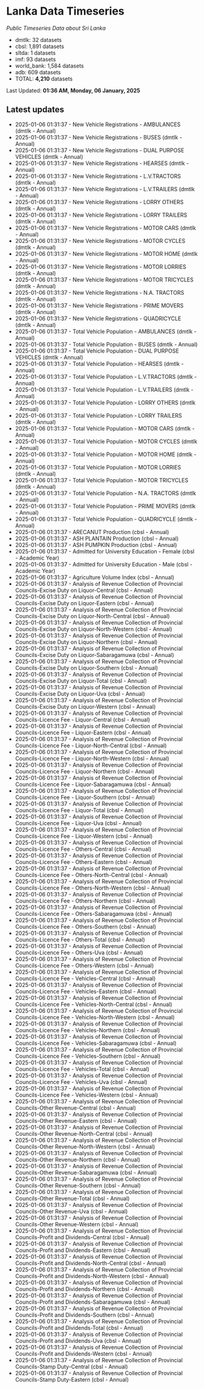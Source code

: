 # Lanka Data Timeseries
*Public Timeseries Data about Sri Lanka*

* dmtlk: 32 datasets
* cbsl: 1,891 datasets
* sltda: 1 datasets
* imf: 93 datasets
* world_bank: 1,584 datasets
* adb: 609 datasets
* TOTAL: **4,210** datasets

Last Updated: **01:36 AM, Monday, 06 January, 2025**

## Latest updates

* 2025-01-06 01:31:37 - New Vehicle Registrations - AMBULANCES (dmtlk - Annual)
* 2025-01-06 01:31:37 - New Vehicle Registrations - BUSES (dmtlk - Annual)
* 2025-01-06 01:31:37 - New Vehicle Registrations - DUAL PURPOSE VEHICLES (dmtlk - Annual)
* 2025-01-06 01:31:37 - New Vehicle Registrations - HEARSES (dmtlk - Annual)
* 2025-01-06 01:31:37 - New Vehicle Registrations - L.V.TRACTORS (dmtlk - Annual)
* 2025-01-06 01:31:37 - New Vehicle Registrations - L.V.TRAILERS (dmtlk - Annual)
* 2025-01-06 01:31:37 - New Vehicle Registrations - LORRY OTHERS (dmtlk - Annual)
* 2025-01-06 01:31:37 - New Vehicle Registrations - LORRY TRAILERS (dmtlk - Annual)
* 2025-01-06 01:31:37 - New Vehicle Registrations - MOTOR CARS (dmtlk - Annual)
* 2025-01-06 01:31:37 - New Vehicle Registrations - MOTOR CYCLES (dmtlk - Annual)
* 2025-01-06 01:31:37 - New Vehicle Registrations - MOTOR HOME (dmtlk - Annual)
* 2025-01-06 01:31:37 - New Vehicle Registrations - MOTOR LORRIES (dmtlk - Annual)
* 2025-01-06 01:31:37 - New Vehicle Registrations - MOTOR TRICYCLES (dmtlk - Annual)
* 2025-01-06 01:31:37 - New Vehicle Registrations - N.A. TRACTORS (dmtlk - Annual)
* 2025-01-06 01:31:37 - New Vehicle Registrations - PRIME MOVERS (dmtlk - Annual)
* 2025-01-06 01:31:37 - New Vehicle Registrations - QUADRICYCLE (dmtlk - Annual)
* 2025-01-06 01:31:37 - Total Vehicle Population - AMBULANCES (dmtlk - Annual)
* 2025-01-06 01:31:37 - Total Vehicle Population - BUSES (dmtlk - Annual)
* 2025-01-06 01:31:37 - Total Vehicle Population - DUAL PURPOSE VEHICLES (dmtlk - Annual)
* 2025-01-06 01:31:37 - Total Vehicle Population - HEARSES (dmtlk - Annual)
* 2025-01-06 01:31:37 - Total Vehicle Population - L.V.TRACTORS (dmtlk - Annual)
* 2025-01-06 01:31:37 - Total Vehicle Population - L.V.TRAILERS (dmtlk - Annual)
* 2025-01-06 01:31:37 - Total Vehicle Population - LORRY OTHERS (dmtlk - Annual)
* 2025-01-06 01:31:37 - Total Vehicle Population - LORRY TRAILERS (dmtlk - Annual)
* 2025-01-06 01:31:37 - Total Vehicle Population - MOTOR CARS (dmtlk - Annual)
* 2025-01-06 01:31:37 - Total Vehicle Population - MOTOR CYCLES (dmtlk - Annual)
* 2025-01-06 01:31:37 - Total Vehicle Population - MOTOR HOME (dmtlk - Annual)
* 2025-01-06 01:31:37 - Total Vehicle Population - MOTOR LORRIES (dmtlk - Annual)
* 2025-01-06 01:31:37 - Total Vehicle Population - MOTOR TRICYCLES (dmtlk - Annual)
* 2025-01-06 01:31:37 - Total Vehicle Population - N.A. TRACTORS (dmtlk - Annual)
* 2025-01-06 01:31:37 - Total Vehicle Population - PRIME MOVERS (dmtlk - Annual)
* 2025-01-06 01:31:37 - Total Vehicle Population - QUADRICYCLE (dmtlk - Annual)
* 2025-01-06 01:31:37 - ARECANUT Production (cbsl - Annual)
* 2025-01-06 01:31:37 - ASH PLANTAIN Production (cbsl - Annual)
* 2025-01-06 01:31:37 - ASH PUMPKIN Production (cbsl - Annual)
* 2025-01-06 01:31:37 - Admitted for University Education - Female (cbsl - Academic Year)
* 2025-01-06 01:31:37 - Admitted for University Education - Male (cbsl - Academic Year)
* 2025-01-06 01:31:37 - Agriculture Volume Index (cbsl - Annual)
* 2025-01-06 01:31:37 - Analysis of Revenue Collection of Provincial Councils-Excise Duty on Liquor-Central (cbsl - Annual)
* 2025-01-06 01:31:37 - Analysis of Revenue Collection of Provincial Councils-Excise Duty on Liquor-Eastern (cbsl - Annual)
* 2025-01-06 01:31:37 - Analysis of Revenue Collection of Provincial Councils-Excise Duty on Liquor-North-Central (cbsl - Annual)
* 2025-01-06 01:31:37 - Analysis of Revenue Collection of Provincial Councils-Excise Duty on Liquor-North-Western (cbsl - Annual)
* 2025-01-06 01:31:37 - Analysis of Revenue Collection of Provincial Councils-Excise Duty on Liquor-Northern (cbsl - Annual)
* 2025-01-06 01:31:37 - Analysis of Revenue Collection of Provincial Councils-Excise Duty on Liquor-Sabaragamuwa (cbsl - Annual)
* 2025-01-06 01:31:37 - Analysis of Revenue Collection of Provincial Councils-Excise Duty on Liquor-Southern (cbsl - Annual)
* 2025-01-06 01:31:37 - Analysis of Revenue Collection of Provincial Councils-Excise Duty on Liquor-Total (cbsl - Annual)
* 2025-01-06 01:31:37 - Analysis of Revenue Collection of Provincial Councils-Excise Duty on Liquor-Uva (cbsl - Annual)
* 2025-01-06 01:31:37 - Analysis of Revenue Collection of Provincial Councils-Excise Duty on Liquor-Western (cbsl - Annual)
* 2025-01-06 01:31:37 - Analysis of Revenue Collection of Provincial Councils-Licence Fee - Liquor-Central (cbsl - Annual)
* 2025-01-06 01:31:37 - Analysis of Revenue Collection of Provincial Councils-Licence Fee - Liquor-Eastern (cbsl - Annual)
* 2025-01-06 01:31:37 - Analysis of Revenue Collection of Provincial Councils-Licence Fee - Liquor-North-Central (cbsl - Annual)
* 2025-01-06 01:31:37 - Analysis of Revenue Collection of Provincial Councils-Licence Fee - Liquor-North-Western (cbsl - Annual)
* 2025-01-06 01:31:37 - Analysis of Revenue Collection of Provincial Councils-Licence Fee - Liquor-Northern (cbsl - Annual)
* 2025-01-06 01:31:37 - Analysis of Revenue Collection of Provincial Councils-Licence Fee - Liquor-Sabaragamuwa (cbsl - Annual)
* 2025-01-06 01:31:37 - Analysis of Revenue Collection of Provincial Councils-Licence Fee - Liquor-Southern (cbsl - Annual)
* 2025-01-06 01:31:37 - Analysis of Revenue Collection of Provincial Councils-Licence Fee - Liquor-Total (cbsl - Annual)
* 2025-01-06 01:31:37 - Analysis of Revenue Collection of Provincial Councils-Licence Fee - Liquor-Uva (cbsl - Annual)
* 2025-01-06 01:31:37 - Analysis of Revenue Collection of Provincial Councils-Licence Fee - Liquor-Western (cbsl - Annual)
* 2025-01-06 01:31:37 - Analysis of Revenue Collection of Provincial Councils-Licence Fee - Others-Central (cbsl - Annual)
* 2025-01-06 01:31:37 - Analysis of Revenue Collection of Provincial Councils-Licence Fee - Others-Eastern (cbsl - Annual)
* 2025-01-06 01:31:37 - Analysis of Revenue Collection of Provincial Councils-Licence Fee - Others-North-Central (cbsl - Annual)
* 2025-01-06 01:31:37 - Analysis of Revenue Collection of Provincial Councils-Licence Fee - Others-North-Western (cbsl - Annual)
* 2025-01-06 01:31:37 - Analysis of Revenue Collection of Provincial Councils-Licence Fee - Others-Northern (cbsl - Annual)
* 2025-01-06 01:31:37 - Analysis of Revenue Collection of Provincial Councils-Licence Fee - Others-Sabaragamuwa (cbsl - Annual)
* 2025-01-06 01:31:37 - Analysis of Revenue Collection of Provincial Councils-Licence Fee - Others-Southern (cbsl - Annual)
* 2025-01-06 01:31:37 - Analysis of Revenue Collection of Provincial Councils-Licence Fee - Others-Total (cbsl - Annual)
* 2025-01-06 01:31:37 - Analysis of Revenue Collection of Provincial Councils-Licence Fee - Others-Uva (cbsl - Annual)
* 2025-01-06 01:31:37 - Analysis of Revenue Collection of Provincial Councils-Licence Fee - Others-Western (cbsl - Annual)
* 2025-01-06 01:31:37 - Analysis of Revenue Collection of Provincial Councils-Licence Fee - Vehicles-Central (cbsl - Annual)
* 2025-01-06 01:31:37 - Analysis of Revenue Collection of Provincial Councils-Licence Fee - Vehicles-Eastern (cbsl - Annual)
* 2025-01-06 01:31:37 - Analysis of Revenue Collection of Provincial Councils-Licence Fee - Vehicles-North-Central (cbsl - Annual)
* 2025-01-06 01:31:37 - Analysis of Revenue Collection of Provincial Councils-Licence Fee - Vehicles-North-Western (cbsl - Annual)
* 2025-01-06 01:31:37 - Analysis of Revenue Collection of Provincial Councils-Licence Fee - Vehicles-Northern (cbsl - Annual)
* 2025-01-06 01:31:37 - Analysis of Revenue Collection of Provincial Councils-Licence Fee - Vehicles-Sabaragamuwa (cbsl - Annual)
* 2025-01-06 01:31:37 - Analysis of Revenue Collection of Provincial Councils-Licence Fee - Vehicles-Southern (cbsl - Annual)
* 2025-01-06 01:31:37 - Analysis of Revenue Collection of Provincial Councils-Licence Fee - Vehicles-Total (cbsl - Annual)
* 2025-01-06 01:31:37 - Analysis of Revenue Collection of Provincial Councils-Licence Fee - Vehicles-Uva (cbsl - Annual)
* 2025-01-06 01:31:37 - Analysis of Revenue Collection of Provincial Councils-Licence Fee - Vehicles-Western (cbsl - Annual)
* 2025-01-06 01:31:37 - Analysis of Revenue Collection of Provincial Councils-Other Revenue-Central (cbsl - Annual)
* 2025-01-06 01:31:37 - Analysis of Revenue Collection of Provincial Councils-Other Revenue-Eastern (cbsl - Annual)
* 2025-01-06 01:31:37 - Analysis of Revenue Collection of Provincial Councils-Other Revenue-North-Central (cbsl - Annual)
* 2025-01-06 01:31:37 - Analysis of Revenue Collection of Provincial Councils-Other Revenue-North-Western (cbsl - Annual)
* 2025-01-06 01:31:37 - Analysis of Revenue Collection of Provincial Councils-Other Revenue-Northern (cbsl - Annual)
* 2025-01-06 01:31:37 - Analysis of Revenue Collection of Provincial Councils-Other Revenue-Sabaragamuwa (cbsl - Annual)
* 2025-01-06 01:31:37 - Analysis of Revenue Collection of Provincial Councils-Other Revenue-Southern (cbsl - Annual)
* 2025-01-06 01:31:37 - Analysis of Revenue Collection of Provincial Councils-Other Revenue-Total (cbsl - Annual)
* 2025-01-06 01:31:37 - Analysis of Revenue Collection of Provincial Councils-Other Revenue-Uva (cbsl - Annual)
* 2025-01-06 01:31:37 - Analysis of Revenue Collection of Provincial Councils-Other Revenue-Western (cbsl - Annual)
* 2025-01-06 01:31:37 - Analysis of Revenue Collection of Provincial Councils-Profit and Dividends-Central (cbsl - Annual)
* 2025-01-06 01:31:37 - Analysis of Revenue Collection of Provincial Councils-Profit and Dividends-Eastern (cbsl - Annual)
* 2025-01-06 01:31:37 - Analysis of Revenue Collection of Provincial Councils-Profit and Dividends-North-Central (cbsl - Annual)
* 2025-01-06 01:31:37 - Analysis of Revenue Collection of Provincial Councils-Profit and Dividends-North-Western (cbsl - Annual)
* 2025-01-06 01:31:37 - Analysis of Revenue Collection of Provincial Councils-Profit and Dividends-Northern (cbsl - Annual)
* 2025-01-06 01:31:37 - Analysis of Revenue Collection of Provincial Councils-Profit and Dividends-Sabaragamuwa (cbsl - Annual)
* 2025-01-06 01:31:37 - Analysis of Revenue Collection of Provincial Councils-Profit and Dividends-Southern (cbsl - Annual)
* 2025-01-06 01:31:37 - Analysis of Revenue Collection of Provincial Councils-Profit and Dividends-Total (cbsl - Annual)
* 2025-01-06 01:31:37 - Analysis of Revenue Collection of Provincial Councils-Profit and Dividends-Uva (cbsl - Annual)
* 2025-01-06 01:31:37 - Analysis of Revenue Collection of Provincial Councils-Profit and Dividends-Western (cbsl - Annual)
* 2025-01-06 01:31:37 - Analysis of Revenue Collection of Provincial Councils-Stamp Duty-Central (cbsl - Annual)
* 2025-01-06 01:31:37 - Analysis of Revenue Collection of Provincial Councils-Stamp Duty-Eastern (cbsl - Annual)
